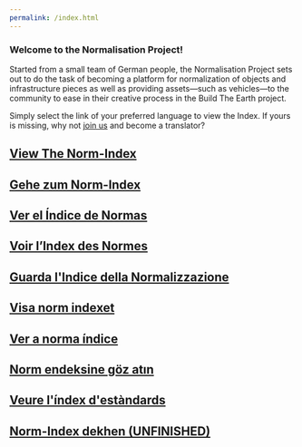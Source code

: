 ```yaml
---
permalink: /index.html
---
```


### Welcome to the Normalisation Project!

Started from a small team of German people, the Normalisation Project sets out to do the task of becoming a platform for normalization of objects and infrastructure pieces as well as providing assets—such as vehicles—to the community to ease in their creative process in the Build The Earth project.

Simply select the link of your preferred language to view the Index. If yours is missing, why not [join us](https://discord.gg/eXzrZSx) and become a translator?

<h2 class="not-heading"><a href="/EN/Index">
    <div class="inline-icon flag-EN"></div>
    <span class="icon-text">View The Norm-Index</span>
</a></h2>

<h2 class="not-heading"><a href="/DE/Index">
    <div class="inline-icon flag-DE"></div>
    <span class="icon-text">Gehe zum Norm-Index</span>
</a></h2>

<h2 class="not-heading"><a href="/ES/Index">
    <div class="inline-icon flag-ES"></div>
    <span class="icon-text">Ver el Índice de Normas</span>
</a></h2>

<h2 class="not-heading"><a href="/FR/Index">
    <div class="inline-icon flag-FR"></div>
    <span class="icon-text">Voir l’Index des Normes</span>
</a></h2>

<h2 class="not-heading"><a href="/IT/Index">
    <div class="inline-icon flag-IT"></div>
    <span class="icon-text">Guarda l'Indice della Normalizzazione</span>
</a></h2>

<h2 class="not-heading"><a href="/SV/Index">
    <div class="inline-icon flag-SV"></div>
    <span class="icon-text">Visa norm indexet</span>
</a></h2>

<h2 class="not-heading"><a href="/PT/Index">
    <div class="inline-icon flag-PT"></div>
    <span class="icon-text">Ver a norma índice</span>
</a></h2>

<h2 class="not-heading"><a href="/TR/Index">
    <div class="inline-icon flag-TR"></div>
    <span class="icon-text">Norm endeksine göz atın</span>
</a></h2>


<h2 class="not-heading"><a href="/CA/Index">
    <div class="inline-icon flag-CA"></div>
    <span class="icon-text">Veure l'índex d'estàndards</span>
</a></h2>

<h2 class="not-heading"><a href="/UR-HI/Index">
    <div class="inline-icon flag-PK"></div>
    <span class="icon-text">Norm-Index dekhen (UNFINISHED)</span>
</a></h2>
